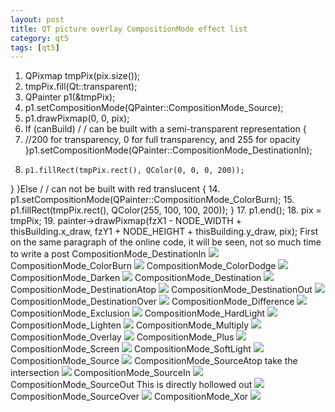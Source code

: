 ```yaml
---
layout: post
title: QT picture overlay CompositionMode effect list
category: qt5
tags: [qt5]
---
```

1. QPixmap tmpPix(pix.size());
2. tmpPix.fill(Qt::transparent);
3. QPainter p1(&tmpPix);
4. p1.setCompositionMode(QPainter::CompositionMode_Source);
5. p1.drawPixmap(0, 0, pix);
6. If (canBuild) / / can be built with a semi-transparent representation
{
8. 	 //200 for transparency, 0 for full transparency, and 255 for opacity
}p1.setCompositionMode(QPainter::CompositionMode_DestinationIn);
10. 	p1.fillRect(tmpPix.rect(), QColor(0, 0, 0, 200));
}
}Else / / can not be built with red translucent
{
14. 	p1.setCompositionMode(QPainter::CompositionMode_ColorBurn);
15. 	p1.fillRect(tmpPix.rect(), QColor(255, 100, 100, 200));
}
17. p1.end();
18. pix = tmpPix;
19. painter->drawPixmap(fzX1 - NODE_WIDTH + thisBuilding.x_draw, fzY1 + NODE_HEIGHT + thisBuilding.y_draw, pix);
First on the same paragraph of the online code, it will be seen, not so much time to write a post
CompositionMode\_DestinationIn
![](/md_blog/public/assets/2021-07-25/d0d1583b1db1c52087c63b09b693b097.png)
CompositionMode\_ColorBurn
![](/md_blog/public/assets/2021-07-25/da7ad9541fe2daf5c858f55ea5cac9bb.png)
CompositionMode\_ColorDodge
![](/md_blog/public/assets/2021-07-25/3d161b2ed2b4d3f6f349241ae6098b93.png)
CompositionMode\_Darken
![](/md_blog/public/assets/2021-07-25/3a3466d48bdb835797a5f444240f0396.png)
CompositionMode\_Destination
![](/md_blog/public/assets/2021-07-25/5cad023c9b6214b16065825dbe815b9a.png)
CompositionMode\_DestinationAtop
![](/md_blog/public/assets/2021-07-25/212addc3bc7e214b31bfaa8261a929aa.png)
CompositionMode\_DestinationOut
![](/md_blog/public/assets/2021-07-25/0eaa67264f600a9a2d5b70925507a001.png)
CompositionMode\_DestinationOver
![](/md_blog/public/assets/2021-07-25/9537ca88f464cb9fdea008ee4e8ad45b.png)
CompositionMode\_Difference
![](/md_blog/public/assets/2021-07-25/3608746bb8fb888b603f032ab09c84d9.png)
CompositionMode\_Exclusion
![](/md_blog/public/assets/2021-07-25/dbf17f2d03fc730cf5e88b85f98b3d56.png)
CompositionMode\_HardLight
![](/md_blog/public/assets/2021-07-25/842842dad4e997410673a5661b82d8a0.png)
CompositionMode\_Lighten
![](/md_blog/public/assets/2021-07-25/7784453aa2db89a8a052e66039bf408a.png)
CompositionMode\_Multiply
![](/md_blog/public/assets/2021-07-25/60844f8ebafbd668f7e5e9135c5ae151.png)
CompositionMode\_Overlay
![](/md_blog/public/assets/2021-07-25/71048778b669f6b8b91ef9b3dd25382e.png)
CompositionMode\_Plus
![](/md_blog/public/assets/2021-07-25/e08b5b7c0a1293810174285c15b61d4b.png)
CompositionMode\_Screen
![](/md_blog/public/assets/2021-07-25/1099a6047848483c2d9e951a524f86d2.png)
CompositionMode\_SoftLight
![](/md_blog/public/assets/2021-07-25/ef9b6217e0fd270456cb95c203f95f86.png)
CompositionMode\_Source
![](/md_blog/public/assets/2021-07-25/1599e2b5ffb363a543c127f09e678963.png)
CompositionMode\_SourceAtop take the intersection
![](/md_blog/public/assets/2021-07-25/bc5819f6e9bef3d4088aca9a72977df1.png)
CompositionMode\_SourceIn 
![](/md_blog/public/assets/2021-07-25/21231d816afce13a184e7d060f918e80.png)
CompositionMode\_SourceOut This is directly hollowed out
![](/md_blog/public/assets/2021-07-25/88a35a772d6a4b0e4ed2e50efe71da0f.png)
CompositionMode\_SourceOver
![](/md_blog/public/assets/2021-07-25/7cae5a9307b43ef6123aff5bb25603bf.png)
CompositionMode\_Xor 
![](/md_blog/public/assets/2021-07-25/7698208aa2c81fe5d502d7aa907dc844.png)
[](http://qtxlsx.debao.me/)